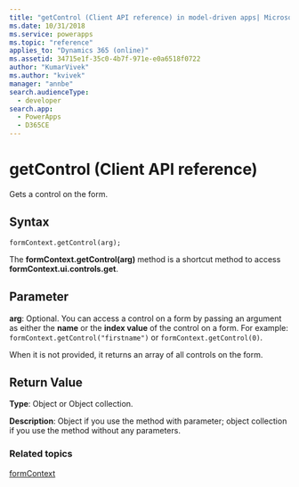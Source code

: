 ```yaml
---
title: "getControl (Client API reference) in model-driven apps| MicrosoftDocs"
ms.date: 10/31/2018
ms.service: powerapps
ms.topic: "reference"
applies_to: "Dynamics 365 (online)"
ms.assetid: 34715e1f-35c0-4b7f-971e-e0a6518f0722
author: "KumarVivek"
ms.author: "kvivek"
manager: "annbe"
search.audienceType: 
  - developer
search.app: 
  - PowerApps
  - D365CE
---
```

# getControl (Client API reference)



Gets a control on the form. 

## Syntax

`formContext.getControl(arg);`

The **formContext.getControl(arg)** method is a shortcut method to access **formContext.ui.controls.get**.

## Parameter

**arg**: Optional. You can access a control on a form by passing an argument as either the **name** or the **index value** of the control on a form. For example: `formContext.getControl("firstname")` or `formContext.getControl(0)`.

When it is not provided, it returns an array of all controls on the form.


## Return Value

**Type**: Object or Object collection.

**Description**: Object if you use the method with parameter; object collection if you use the method without any parameters.



### Related topics

[formContext](../../clientapi-form-Context.md)



